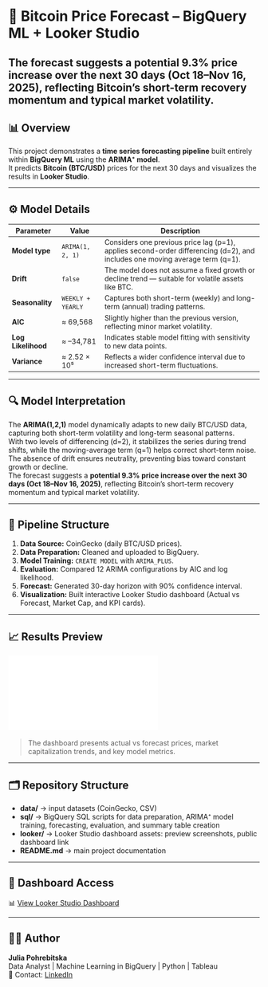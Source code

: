 # 🧠 Bitcoin Price Forecast – BigQuery ML + Looker Studio  

## The forecast suggests a **potential 9.3% price increase over the next 30 days (Oct 18–Nov 16, 2025)**, reflecting Bitcoin’s short-term recovery momentum and typical market volatility.


## 📊 Overview
This project demonstrates a **time series forecasting pipeline** built entirely within **BigQuery ML** using the **ARIMA⁺ model**.  
It predicts **Bitcoin (BTC/USD)** prices for the next 30 days and visualizes the results in **Looker Studio**.

---

## ⚙️ Model Details
| Parameter | Value | Description |
|------------|--------|-------------|
| **Model type** | `ARIMA(1, 2, 1)` | Considers one previous price lag (p=1), applies second-order differencing (d=2), and includes one moving average term (q=1). |
| **Drift** | `false` | The model does not assume a fixed growth or decline trend — suitable for volatile assets like BTC. |
| **Seasonality** | `WEEKLY + YEARLY` | Captures both short-term (weekly) and long-term (annual) trading patterns. |
| **AIC** | ≈ 69,568 | Slightly higher than the previous version, reflecting minor market volatility. |
| **Log Likelihood** | ≈ –34,781 | Indicates stable model fitting with sensitivity to new data points. |
| **Variance** | ≈ 2.52 × 10⁵ | Reflects a wider confidence interval due to increased short-term fluctuations. |

---

## 🔍 Model Interpretation
The **ARIMA(1,2,1)** model dynamically adapts to new daily BTC/USD data, capturing both short-term volatility and long-term seasonal patterns.  
With two levels of differencing (d=2), it stabilizes the series during trend shifts, while the moving-average term (q=1) helps correct short-term noise.  
The absence of drift ensures neutrality, preventing bias toward constant growth or decline.  
The forecast suggests a **potential 9.3% price increase over the next 30 days (Oct 18–Nov 16, 2025)**, reflecting Bitcoin’s short-term recovery momentum and typical market volatility.  

---

## 🧩 Pipeline Structure
1. **Data Source:** CoinGecko (daily BTC/USD prices).  
2. **Data Preparation:** Cleaned and uploaded to BigQuery.  
3. **Model Training:** `CREATE MODEL` with `ARIMA_PLUS`.  
4. **Evaluation:** Compared 12 ARIMA configurations by AIC and log likelihood.  
5. **Forecast:** Generated 30-day horizon with 90% confidence interval.  
6. **Visualization:** Built interactive Looker Studio dashboard (Actual vs Forecast, Market Cap, and KPI cards).  

---

## 📈 Results Preview
![Looker Studio Dashboard in pdf](/looker/btc_dashboard_preview.pdf)

> The dashboard presents actual vs forecast prices, market capitalization trends, and key model metrics.

---

## 🗂️ Repository Structure
- **data/** → input datasets (CoinGecko, CSV)
- **sql/** → BigQuery SQL scripts for data preparation, ARIMA⁺ model training, forecasting, evaluation, and summary table creation
- **looker/** → Looker Studio dashboard assets: preview screenshots, public dashboard link
- **README.md** → main project documentation
  
---

## 🔗 Dashboard Access
📊 [View Looker Studio Dashboard](https://lookerstudio.google.com/reporting/9e5eed5c-a61e-49cc-979c-28a1769d744a)

---

## 👩‍💻 Author
**Julia Pohrebitska**  
Data Analyst | Machine Learning in BigQuery | Python | Tableau  
📧 Contact: [LinkedIn](https://linkedin.com/in/jpohrebitska)
